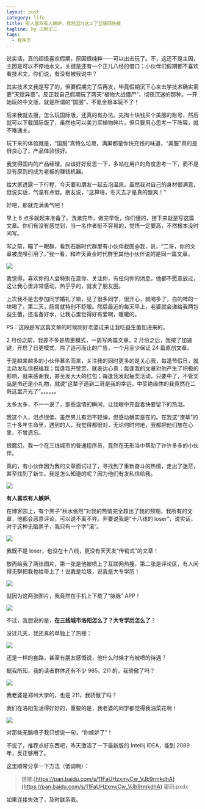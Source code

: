 ```yaml
---
layout: post
category: life
title: 有人喜欢有人嫉妒，竟然因为这上了互联网热搜
tagline: by 沉默王二
tags: 
  - 程序员
---
```


说实话，真的超级喜欢假期，原因很纯粹——可以出去玩了。不，这还不是主因，主因是可以不停地水文，关键是还有一个正儿八经的借口：小伙伴们假期都不喜欢看技术文，你们说，有没有被我说中？


<!--more-->


其实技术文我是写了的，但要假期完了后再发，毕竟假期沉下心来去学技术确实需要“天赋异禀”。反正我自己假期玩了两天“植物大战僵尸”，彻夜沉迷的那种。一开始玩的中文版，就是所谓的“国服”，不氪金根本玩不了！

后来我就去搜，怎么玩国际版，还真的有办法。先掏十块钱买个美服的账号，然后就可以下载国际版了，虽然也可以美刀买植物碎片，但只要用心思考一下阵容，就不难通关。

玩下来的体验就是，“国服”真特么垃圾，满屏都是你快充钱的味道，“美服”真的是很良心了，产品体验很好。

我觉得国内的产品经理，应该好好反思一下，多站在用户的角度思考一下，而不是没有原则的成为老板的赚钱机器。

给大家透露一下行程，今天要和朋友一起去泡温泉。虽然我对自己的身材很满意，但说实话，气温有点低。朋友说，“这算啥，冬天去才是真的酸爽！”

好吧，那就充满勇气吧！

早上 6 点多就起来准备了。洗漱完毕，做完早饭，你们懂的，接下来就是写这篇文章。你们有没有感觉到，当一名作者挺不容易的，觉悟一定要高，不然根本没时间写。

写之前，瞄了一眼群，看到石器时代群里有小伙伴截图@我，说，“二哥，你的文章被虎嗅引用了。”我一看，和昨天黄金时代群里其他小伙伴说的是同一篇文章。

![](http://www.itwanger.com/assets/images/2020/10/resou-01.png)

我觉得，喜欢你的人会特别在意你、关注你，有任何你的消息，他都不愿意放过，这让我心里非常感动，热乎乎的，就发了朋友圈。

上次我不是去参加同学婚礼了嘛，见了很多同学，很开心，就喝多了，白的啤的一块喝了。第二天，肠胃就特别不舒服。然后最近的每天早上，老婆就会递给我两包益生菌，还准备好水，让我心里觉得好有爱啊，暖暖的。

PS：这段是写这篇文章的时候刚好老婆过来让我吃益生菌加进来的。

2 月份之前，我差不多是周更模式，一周写两篇文章。2 月份之后，我按了加速键，开启了日更模式，除了适可而止的广告，一个月至少保证 24 篇原创文章。

于是越来越多的小伙伴慕名而来，关注我的同时更多的是关心我，每逢节假日，就主动发私信祝福我；每逢我开赞赏，就表达心意；每逢我的文章对他产生了积极的影响，就来感谢我，甚至发大大的红包；每逢我发起抽奖活动，只要中了，不管奖品是书还是小礼物，就说“这辈子遇到二哥是我的幸运，中奖绝缘体的我竟然在二哥这里开光了”。。。。。。

太多太多，不一一说了，那些温情的瞬间，让我眼中充盈着快要留下的热泪。

我这个人，泪点很低，虽然男儿有泪不轻弹，但感动确实是在的。在我这“潦草”的三十多年生命里，遇到的人，我觉得都很对，无论何时何地，我都把他们放在心里，不曾遗忘。

很魔幻，我一个在三线城市的普通程序员，竟然在无形当中帮助了许许多多的小伙伴。

真的，有小伙伴因为我的文章面试过了，寻找到了重新奋斗的热情，走出了迷茫，甚至找到了新生。我是怎么知道的呢？因为他们有发私信给我。

![](http://www.itwanger.com/assets/images/2020/10/resou-02.png)

**有人喜欢有人嫉妒**。

在博客园上，有个黑子“秋水依然”对我的热情完全超出了我的预期，我所有的文章，他都会恶意评论，可以说不离不弃。非要说我是“十八线的 loser”，说实话，对于这种无脑黑子，我只有一个字“滚”。

![](http://www.itwanger.com/assets/images/2020/10/resou-03.png)

我既不是 loser，也没在十八线，更没有天天发“传销式”的文章！

敖丙给我了两张图片，第一张是他被喷上了互联网热搜，第二张是评论区，有人闲得无聊把我也给带上了！说我是垃圾，说我是大专学历！

![](http://www.itwanger.com/assets/images/2020/10/resou-04.png)

就因为这两张图片，我竟然在手机上下载了“脉脉” APP！

![](http://www.itwanger.com/assets/images/2020/10/resou-05.png)

不过，我想说的是，**在三线城市洛阳怎么了？大专学历怎么了**？

没过几天，我还真的单独上了热搜：

![](http://www.itwanger.com/assets/images/2020/10/resou-06.png)

还是一样的套路，甚至有朋友感慨说，他什么时候才有被喷的待遇？

据我所知，我的读者群体还有不少 985、211 的，我骄傲了吗？

![](http://www.itwanger.com/assets/images/2020/10/resou-07.png)

我老婆是郑州大学的，也是 211，我骄傲了吗？

我们在洛阳生活得好好的，重要的是，我老婆的同学都觉得我油菜花啊！

![](http://www.itwanger.com/assets/images/2020/10/resou-08.png)

对那些无脑喷子我只想说一句，“你嫉妒了”！

不说了，推荐点好东西吧，昨天激活了一下最新版的 Intellij IDEA，能到 2089 年，反正够用了。

这里顺带分享一下方法（低调啊）：

>链接:[https://pan.baidu.com/s/11FaUHzxmyCw_VJb9rmkdhA](https://pan.baidu.com/s/11FaUHzxmyCw_VJb9rmkdhA)  密码:pxdx

如果连接失效了，及时联系我。















